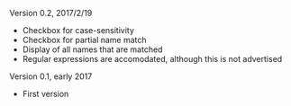 Version 0.2, 2017/2/19

* Checkbox for case-sensitivity
* Checkbox for partial name match
* Display of all names that are matched
* Regular expressions are accomodated, although this is not advertised

Version 0.1, early 2017

* First version
